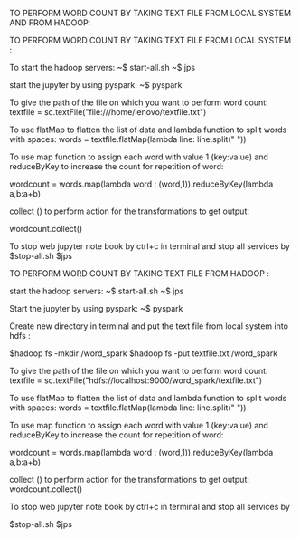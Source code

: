 TO PERFORM WORD COUNT BY TAKING TEXT FILE FROM LOCAL SYSTEM AND FROM HADOOP:

TO PERFORM WORD COUNT BY TAKING TEXT FILE FROM LOCAL SYSTEM :

To start the hadoop servers:
         ~$ start-all.sh
           ~$ jps

start the jupyter by using pyspark:    ~$ pyspark

To give the path of the file on which you want to perform word count:
            textfile = sc.textFile("file:///home/lenovo/textfile.txt")

To use flatMap to flatten the list of data and lambda function to split words with spaces:
            words = textfile.flatMap(lambda line: line.split(" ")) 

To use map function to assign each word with value 1 (key:value) and reduceByKey to increase the count for repetition of word:

wordcount = words.map(lambda word : (word,1)).reduceByKey(lambda a,b:a+b)

collect () to perform action for the transformations to get output:

wordcount.collect()

To stop web jupyter note book by ctrl+c in terminal and stop all services by 
   $stop-all.sh
   $jps


TO PERFORM WORD COUNT BY TAKING TEXT FILE FROM HADOOP :

start the hadoop servers:
         ~$ start-all.sh
           ~$ jps

Start the jupyter by using pyspark:    ~$ pyspark

Create new directory in terminal and put the text file from local system into hdfs :

$hadoop fs -mkdir /word_spark
$hadoop fs -put textfile.txt   /word_spark

To give the path of the file on which you want to perform word count:
    textfile = sc.textFile("hdfs://localhost:9000/word_spark/textfile.txt")

To use flatMap to flatten the list of data and lambda function to split words with spaces:
            words = textfile.flatMap(lambda line: line.split(" ")) 

To use map function to assign each word with value 1 (key:value) and reduceByKey to increase the count for repetition of word:

 wordcount = words.map(lambda word : (word,1)).reduceByKey(lambda a,b:a+b)

collect () to perform action for the transformations to get output:
      wordcount.collect()

To stop web jupyter note book by ctrl+c in terminal and stop all services by 

   $stop-all.sh
    $jps

